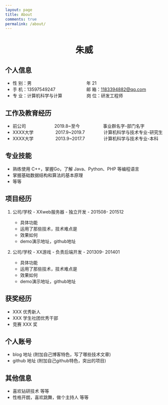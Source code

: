 ```yaml
---
layout: page
title: About
comments: true
permalink: /about/
---
```


 <center>
     <h1>朱威</h1>
 </center>


## 个人信息 

* 性 别：男&emsp;&emsp;&emsp;&emsp;&emsp;&emsp;&emsp;&emsp;&emsp;&emsp;&emsp;&emsp;&ensp;年 21  
* 手 机：13597549247 &emsp;&emsp;&emsp;&emsp;&emsp;&emsp;&ensp;  邮 箱：1183394882@qq.com    
* 专 业：计算机科学与计算 &emsp;&emsp;&emsp;&emsp;&emsp; 岗 位：研发工程师

## 工作及教育经历

* 前公司&emsp;&emsp;&emsp;&emsp;&emsp;&emsp;&ensp;2019.8~至今&emsp;&emsp;&emsp;&emsp;&emsp; 事业群名字-部门名字       
* XXXX大学&emsp;&emsp;&emsp;&emsp;&emsp;2017.9~2019.7&emsp;&emsp;&emsp;&emsp; 计算机科学与技术专业-研究生         
* XXXX大学&emsp;&emsp;&emsp;&emsp;&emsp;2013.9~2017.7&emsp;&emsp;&emsp;&emsp; 计算机科学与技术专业-本科  

## 专业技能

* 熟练使用 C++，掌握Go，了解 Java、Python、PHP 等编程语言
* 掌握基础数据结构和算法的基本原理
* 等等

## 项目经历

1. 公司/学校 - XXweb服务器 - 独立开发 - 201508- 201512 
   * 具体功能 
   * 运用了那些技术，技术难点是
   * 效果如何
   * demo演示地址，github地址 

2. 公司/学校 - XX游戏 - 负责后端开发 - 201309- 201401 
   * 具体功能 
   * 运用了那些技术，技术难点是
   * 效果如何
   * demo演示地址，github地址 

## 获奖经历

* XXX 优秀新人
* XXX 学生社团优秀干部
* 竞赛 XXX 奖

## 个人账号 

* blog 地址 (附加自己博客特色，写了哪些技术文章)
* github 地址 (附加自己github特色，突出的项目)

## 其他信息 

* 喜欢钻研技术 等等
* 性格开朗，喜欢跳舞，做个主持人 等等 



